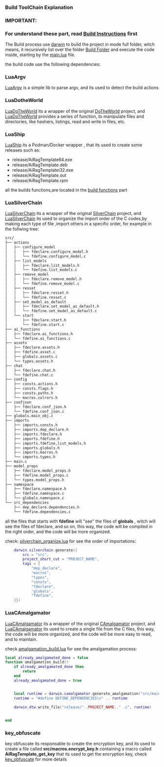 ### Build ToolChain Explanation
### IMPORTANT:
### For understand these part, read [Build Instructions](/docs/build_instructions.md) first


The Build process use [darwin](https://github.com/OUIsolutions/Darwin) to build the project  in mode full folder, 
witch means, it recursively list over the folder [Build Folder](/build/) and execute the code inside, starting 
by the [main.lua](/build/main.lua) file.

the build code use the following dependencies:


### LuaArgv
[LuaArgv](https://github.com/OUIsolutions/LuaArgv) is a simple lib to parse argv, and its used to detect the build actions

### LuaDotheWorld
[LuaDoTheWorld](https://github.com/OUIsolutions/LuaDoTheWorld) its a wrapper of the original [DoTheWorld](https://github.com/OUIsolutions/LuaDoTheWorld) project, and [LuaDoTheWorld](https://github.com/OUIsolutions/LuaDoTheWorld) provides a series of 
function, to manipulate files and directories, like hashers, listings, read and write in files, etc.

### LuaShip
[LuaShip](https://github.com/OUIsolutions/LuaShip) its a Podman/Docker wrapper , that its used to create some releases such as:

- release/AiRagTemplate64.exe
- release/AiRagTemplate.deb
- release/AiRagTemplatei32.exe
- release/AiRagTemplate.out
- release/AiRagTemplate.rpm

all the builds functions,are located  in the [build functions](/build/build) part


### LuaSilverChain
[LuaSilverChain](https://github.com/OUIsolutions/LuaSilverChain) its a wrapper of the original [SilverChain](https://github.com/OUIsolutions/SilverChain) project, and [LuaSilverChain](https://github.com/OUIsolutions/LuaSilverChain) its used to organize the import order of the C codes,by making each type of file ,import others in a specific order, for example in the follwing tree:
```txt
src/
├── actions
│   ├── configure_model
│   │   ├── fdeclare.configure_model.h
│   │   └── fdefine.configure_model.c
│   ├── list_models
│   │   ├── fdeclare.list_models.h
│   │   └── fdefine.list_models.c
│   ├── remove_model
│   │   ├── fdeclare.remove_model.h
│   │   └── fdefine.remove_model.c
│   ├── resset
│   │   ├── fdeclare.resset.h
│   │   └── fdefine.resset.c
│   ├── set_model_as_default
│   │   ├── fdeclare.set_model_as_default.h
│   │   └── fdefine.set_model_as_default.c
│   └── start
│       ├── fdeclare.start.h
│       └── fdefine.start.c
├── ai_functions
│   ├── fdeclare.ai_functions.h
│   └── fdefine.ai_functions.c
├── assets
│   ├── fdeclare.assets.h
│   ├── fdefine.asset.c
│   ├── globals.assets.c
│   └── types.assets.h
├── chat
│   ├── fdeclare.chat.h
│   └── fdefine.chat.c
├── config
│   ├── consts.actions.h
│   ├── consts.flags.h
│   ├── consts.paths.h
│   └── macros.colrors.h
├── confjson
│   ├── fdeclare.conf_json.h
│   └── fdefine.conf_json.c
├── globals.main_obj.c
├── imports
│   ├── imports.consts.h
│   ├── imports.dep_declare.h
│   ├── imports.fdeclare.h
│   ├── imports.fdefine.h
│   ├── imports.fdefine,list_models.h
│   ├── imports.globals.h
│   ├── imports.macros.h
│   └── imports.types.h
├── main.c
├── model_props
│   ├── fdeclare.model_props.h
│   ├── fdefine.model_props.c
│   └── types.model_props.h
├── namespace
│   ├── fdeclare.namespace.h
│   ├── fdefine.namespace.c
│   └── globals.namespace.c
└── src_dependencies
    ├── dep_declare.dependencies.h
    └── fdefine.dependencies.c
```

all the files that starts with **fdefine** will "see" the files of **globals** , witch will see the files of fdeclare, and so on, this way, the code will be compiled in the right order, and the code will be more organized.

check: [silverchain_organize.lua](/build/silver_chain_organize.lua) for see the order of importations:

```lua
    darwin.silverchain.generate({
        src = "src",
        project_short_cut = "PROJECT_NAME",
        tags = { 
            "dep_declare",
            "macros",
            "types",
            "consts",
            "fdeclare",
            'globals',
            "fdefine",
    }})
```

### LuaCAmalgamator
[LuaCAmalgamator](https://github.com/OUIsolutions/LuaCAmalgamator) its a wrapper of the original [CAmalgamator](https://github.com/OUIsolutions/CAmalgamator) project, and [LuaCAmalgamator](https://github.com/OUIsolutions/LuaCAmalgamator) its used to create a single file from the C files, this way, the code will be more organized, and the code will be more easy to read, and to maintain.

check [amalgamation_build.lua](/build/build/amalgamation_build.lua) for see the amalgamation process:

```lua
local already_amalgamated_done = false
function amalgamation_build()
    if already_amalgamated_done then
        return
    end
    already_amalgamated_done = true


    local runtime = darwin.camalgamator.generate_amalgamation("src/main.c")
    runtime = "#define DEFINE_DEPENDENCIES\n" .. runtime
  
    darwin.dtw.write_file("release/"..PROJECT_NAME.." .c", runtime)


end

```

### key_obfuscate
key obfuscate its responsable to create the encryption key, and its used to create a file called **src/macros.encrypt_key.h** containing a macro called **AiRagTemplate_get_key** that its used to get the encryption key, check [key_obfuscate](https://github.com/OUIsolutions/key_obfuscate) for more details